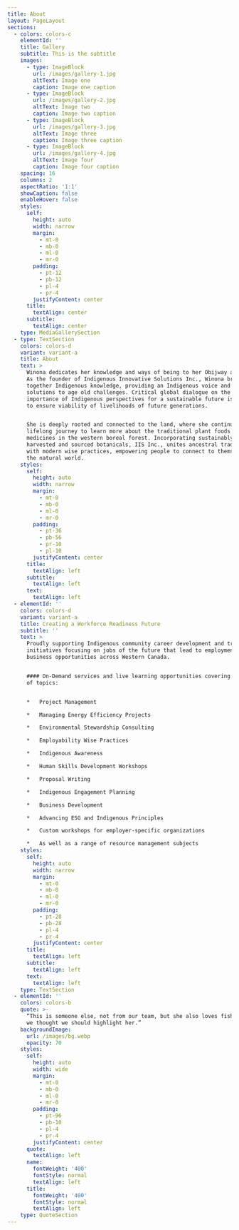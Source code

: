 ```yaml
---
title: About
layout: PageLayout
sections:
  - colors: colors-c
    elementId: ''
    title: Gallery
    subtitle: This is the subtitle
    images:
      - type: ImageBlock
        url: /images/gallery-1.jpg
        altText: Image one
        caption: Image one caption
      - type: ImageBlock
        url: /images/gallery-2.jpg
        altText: Image two
        caption: Image two caption
      - type: ImageBlock
        url: /images/gallery-3.jpg
        altText: Image three
        caption: Image three caption
      - type: ImageBlock
        url: /images/gallery-4.jpg
        altText: Image four
        caption: Image four caption
    spacing: 16
    columns: 2
    aspectRatio: '1:1'
    showCaption: false
    enableHover: false
    styles:
      self:
        height: auto
        width: narrow
        margin:
          - mt-0
          - mb-0
          - ml-0
          - mr-0
        padding:
          - pt-12
          - pb-12
          - pl-4
          - pr-4
        justifyContent: center
      title:
        textAlign: center
      subtitle:
        textAlign: center
    type: MediaGallerySection
  - type: TextSection
    colors: colors-d
    variant: variant-a
    title: About
    text: >
      Winona dedicates her knowledge and ways of being to her Obijway ancestors.
      As the founder of Indigenous Innovative Solutions Inc., Winona brings
      together Indigenous knowledge, providing an Indigenous voice and effective
      solutions to age old challenges. Critical global dialogue on the
      importance of Indigenous perspectives for a sustainable future is required
      to ensure viability of livelihoods of future generations.


      She is deeply rooted and connected to the land, where she continues her
      lifelong journey to learn more about the traditional plant foods and
      medicines in the western boreal forest. Incorporating sustainably
      harvested and sourced botanicals, IIS Inc., unites ancestral traditions
      with modern wise practices, empowering people to connect to themselves and
      the natural world.
    styles:
      self:
        height: auto
        width: narrow
        margin:
          - mt-0
          - mb-0
          - ml-0
          - mr-0
        padding:
          - pt-36
          - pb-56
          - pr-10
          - pl-10
        justifyContent: center
      title:
        textAlign: left
      subtitle:
        textAlign: left
      text:
        textAlign: left
  - elementId: ''
    colors: colors-d
    variant: variant-a
    title: Creating a Workforce Readiness Future
    subtitle: ''
    text: >
      Proudly supporting Indigenous community career development and training
      initiatives focusing on jobs of the future that lead to employment and
      business opportunities across Western Canada.


      #### On-Demand services and live learning opportunities covering a range
      of topics:


      *   Project Management

      *   Managing Energy Efficiency Projects

      *   Environmental Stewardship Consulting

      *   Employability Wise Practices

      *   Indigenous Awareness

      *   Human Skills Development Workshops

      *   Proposal Writing

      *   Indigenous Engagement Planning

      *   Business Development

      *   Advancing ESG and Indigenous Principles

      *   Custom workshops for employer-specific organizations

      *   As well as a range of resource management subjects
    styles:
      self:
        height: auto
        width: narrow
        margin:
          - mt-0
          - mb-0
          - ml-0
          - mr-0
        padding:
          - pt-28
          - pb-28
          - pl-4
          - pr-4
        justifyContent: center
      title:
        textAlign: left
      subtitle:
        textAlign: left
      text:
        textAlign: left
    type: TextSection
  - elementId: ''
    colors: colors-b
    quote: >-
      “This is someone else, not from our team, but she also loves fishing, so
      we thought we should highlight her.”
    backgroundImage:
      url: /images/bg.webp
      opacity: 70
    styles:
      self:
        height: auto
        width: wide
        margin:
          - mt-0
          - mb-0
          - ml-0
          - mr-0
        padding:
          - pt-96
          - pb-10
          - pl-4
          - pr-4
        justifyContent: center
      quote:
        textAlign: left
      name:
        fontWeight: '400'
        fontStyle: normal
        textAlign: left
      title:
        fontWeight: '400'
        fontStyle: normal
        textAlign: left
    type: QuoteSection
---
```

